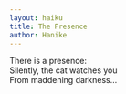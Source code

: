 ```yaml
---
layout: haiku
title: The Presence
author: Hanike
---
```


There is a presence:<br>
Silently, the cat watches you<br>
From maddening darkness...<br>
